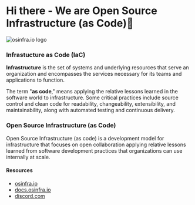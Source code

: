 # Hi there - We are Open Source Infrastructure (as Code)👋

![osinfra.io logo](https://user-images.githubusercontent.com/1610100/201447635-064be8ae-23ee-47bf-8a80-39f8b1a23cd1.png)

### Infrastucture as Code (IaC)

**Infrastructure** is the set of systems and underlying resources that serve an organization and encompasses the services necessary for its teams and applications to function.

The term "**as code**," means applying the relative lessons learned in the software world to infrastructure. Some critical practices include source control and clean code for readability, changeability, extensibility, and maintainability, along with automated testing and continuous delivery.

### Open Source Infrastructure (as Code)

Open Source Infrastructure (as code) is a development model for infrastructure that focuses on open collaboration applying relative lessons learned from software development practices that organizations can use internally at scale.

#### Resources

- [osinfra.io](https://www.osinfra.io)
- [docs.osinfra.io](https://docs.osinfra.io)
- [discord.com](https://discord.gg/QMC5PGY8rJ)

